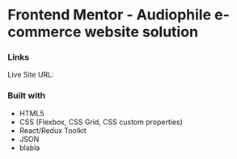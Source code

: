 # Frontend Mentor - Audiophile e-commerce website solution

### Links

Live Site URL:

### Built with

- HTML5
- CSS (Flexbox, CSS Grid, CSS custom properties)
- React/Redux Toolkit
- JSON
- blabla
